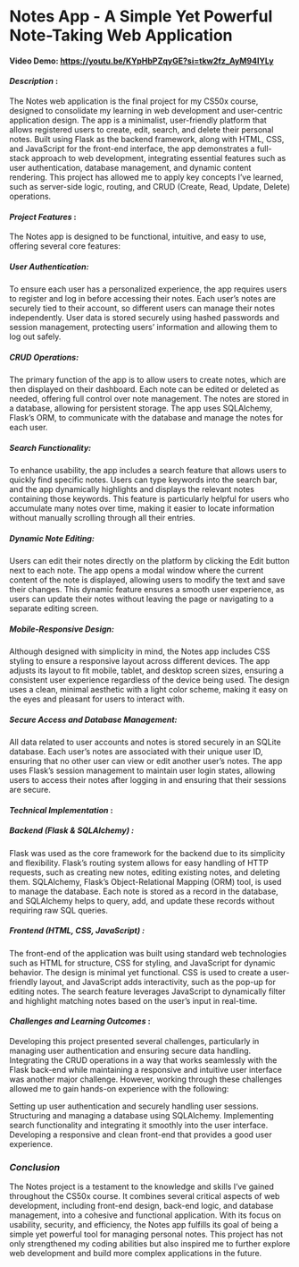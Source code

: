# Notes App - A Simple Yet Powerful Note-Taking Web Application
#### Video Demo:  <https://youtu.be/KYpHbPZqyGE?si=tkw2fz_AyM94IYLy>
#### ***Description*** : 
The Notes web application is the final project for my CS50x course, designed to consolidate my learning in web development and user-centric application design. The app is a minimalist, user-friendly platform that allows registered users to create, edit, search, and delete their personal notes. Built using Flask as the backend framework, along with HTML, CSS, and JavaScript for the front-end interface, the app demonstrates a full-stack approach to web development, integrating essential features such as user authentication, database management, and dynamic content rendering. This project has allowed me to apply key concepts I’ve learned, such as server-side logic, routing, and CRUD (Create, Read, Update, Delete) operations.

#### ***Project Features*** :

The Notes app is designed to be functional, intuitive, and easy to use, offering several core features:

##### User Authentication:

To ensure each user has a personalized experience, the app requires users to register and log in before accessing their notes. Each user’s notes are securely tied to their account, so different users can manage their notes independently.
User data is stored securely using hashed passwords and session management, protecting users’ information and allowing them to log out safely.

##### CRUD Operations:

The primary function of the app is to allow users to create notes, which are then displayed on their dashboard. Each note can be edited or deleted as needed, offering full control over note management.
The notes are stored in a database, allowing for persistent storage. The app uses SQLAlchemy, Flask’s ORM, to communicate with the database and manage the notes for each user.

##### Search Functionality:

To enhance usability, the app includes a search feature that allows users to quickly find specific notes. Users can type keywords into the search bar, and the app dynamically highlights and displays the relevant notes containing those keywords.
This feature is particularly helpful for users who accumulate many notes over time, making it easier to locate information without manually scrolling through all their entries.

##### Dynamic Note Editing:

Users can edit their notes directly on the platform by clicking the Edit button next to each note. The app opens a modal window where the current content of the note is displayed, allowing users to modify the text and save their changes.
This dynamic feature ensures a smooth user experience, as users can update their notes without leaving the page or navigating to a separate editing screen.

##### Mobile-Responsive Design:

Although designed with simplicity in mind, the Notes app includes CSS styling to ensure a responsive layout across different devices. The app adjusts its layout to fit mobile, tablet, and desktop screen sizes, ensuring a consistent user experience regardless of the device being used.
The design uses a clean, minimal aesthetic with a light color scheme, making it easy on the eyes and pleasant for users to interact with.

##### Secure Access and Database Management:

All data related to user accounts and notes is stored securely in an SQLite database. Each user’s notes are associated with their unique user ID, ensuring that no other user can view or edit another user’s notes.
The app uses Flask’s session management to maintain user login states, allowing users to access their notes after logging in and ensuring that their sessions are secure.

#### ***Technical Implementation*** :

##### Backend (Flask & SQLAlchemy) :

Flask was used as the core framework for the backend due to its simplicity and flexibility. Flask’s routing system allows for easy handling of HTTP requests, such as creating new notes, editing existing notes, and deleting them.
SQLAlchemy, Flask’s Object-Relational Mapping (ORM) tool, is used to manage the database. Each note is stored as a record in the database, and SQLAlchemy helps to query, add, and update these records without requiring raw SQL queries.

##### Frontend (HTML, CSS, JavaScript) :

The front-end of the application was built using standard web technologies such as HTML for structure, CSS for styling, and JavaScript for dynamic behavior.
The design is minimal yet functional. CSS is used to create a user-friendly layout, and JavaScript adds interactivity, such as the pop-up for editing notes.
The search feature leverages JavaScript to dynamically filter and highlight matching notes based on the user’s input in real-time.

#### ***Challenges and Learning Outcomes*** :

Developing this project presented several challenges, particularly in managing user authentication and ensuring secure data handling. Integrating the CRUD operations in a way that works seamlessly with the Flask back-end while maintaining a responsive and intuitive user interface was another major challenge. However, working through these challenges allowed me to gain hands-on experience with the following:

Setting up user authentication and securely handling user sessions.
Structuring and managing a database using SQLAlchemy.
Implementing search functionality and integrating it smoothly into the user interface.
Developing a responsive and clean front-end that provides a good user experience.

### ___Conclusion___

The Notes project is a testament to the knowledge and skills I’ve gained throughout the CS50x course. It combines several critical aspects of web development, including front-end design, back-end logic, and database management, into a cohesive and functional application. With its focus on usability, security, and efficiency, the Notes app fulfills its goal of being a simple yet powerful tool for managing personal notes. This project has not only strengthened my coding abilities but also inspired me to further explore web development and build more complex applications in the future.